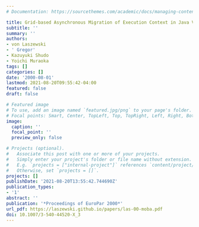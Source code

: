 ```yaml
---
# Documentation: https://sourcethemes.com/academic/docs/managing-content/

title: Grid-based Asynchronous Migration of Execution Context in Java Virtual Machines
subtitle: ''
summary: ''
authors:
- von Laszewski
- ' Gregor'
- Kazuyuki Shudo
- Yoichi Muraoka
tags: []
categories: []
date: '2000-08-01'
lastmod: 2021-08-20T09:55:42-04:00
featured: false
draft: false

# Featured image
# To use, add an image named `featured.jpg/png` to your page's folder.
# Focal points: Smart, Center, TopLeft, Top, TopRight, Left, Right, BottomLeft, Bottom, BottomRight.
image:
  caption: ''
  focal_point: ''
  preview_only: false

# Projects (optional).
#   Associate this post with one or more of your projects.
#   Simply enter your project's folder or file name without extension.
#   E.g. `projects = ["internal-project"]` references `content/project/deep-learning/index.md`.
#   Otherwise, set `projects = []`.
projects: []
publishDate: '2021-08-20T13:55:42.744690Z'
publication_types:
- '1'
abstract: ''
publication: '*Proceedings of EuroPar 2000*'
url_pdf: https://laszewski.github.io/papers/las-00-moba.pdf
doi: 10.1007/3-540-44520-X_3
---
```

